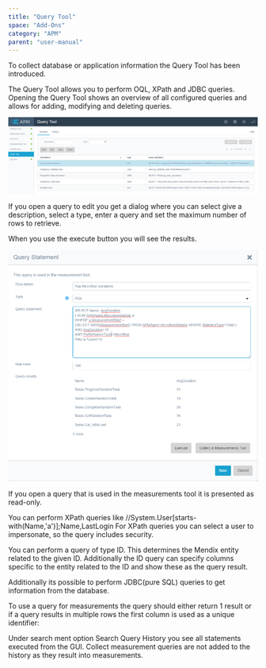 ```yaml
---
title: "Query Tool"
space: "Add-Ons"
category: "APM"
parent: "user-manual"
---
```

To collect database or application information the Query Tool has been introduced. 

The Query Tool allows you to perform OQL, XPath and JDBC queries. Opening the Query Tool shows an overview
 of all configured queries and allows for adding, modifying and deleting queries.

![](attachments/Query_Tool/List.png) 

If you open a query to edit you get a dialog where you can select give a description, select a type,
 enter a query and set the maximum number of rows to retrieve.

When you use the execute button you will see the results.

![](attachments/Query_Tool/OQL.png)                       

If you open a query that is used in the measurements tool it is presented as read-only.

You can perform XPath queries like //System.User[starts-with(Name,'a')];Name,LastLogin
For XPath queries you can select a user to impersonate, so the query includes security.

You can perform a query of type ID. This determines the Mendix entity related to the given ID. 
Additionally the ID query can specify columns specific to the entity related to the ID and show these as the query result.

Additionally its possible to perform JDBC(pure SQL) queries to get information from the database.

To use a query for measurements the query should either return 1 result or if a query results in multiple rows 
the first column is used as a unique identifier:

Under search ment option Search Query History you see all statements executed from the GUI. Collect
 measurement queries are not added to the history as they result into measurements.
